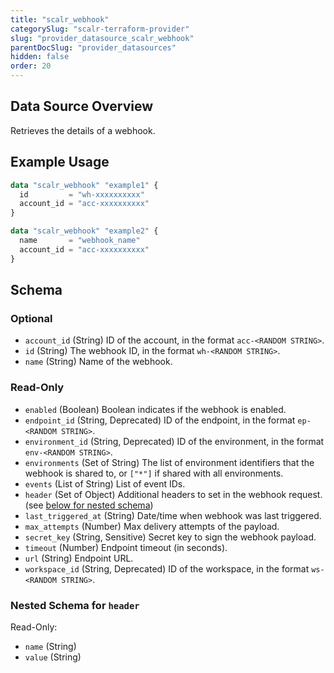 ```yaml
---
title: "scalr_webhook"
categorySlug: "scalr-terraform-provider"
slug: "provider_datasource_scalr_webhook"
parentDocSlug: "provider_datasources"
hidden: false
order: 20
---
```

## Data Source Overview

Retrieves the details of a webhook.

## Example Usage

```terraform
data "scalr_webhook" "example1" {
  id         = "wh-xxxxxxxxxx"
  account_id = "acc-xxxxxxxxxx"
}

data "scalr_webhook" "example2" {
  name       = "webhook_name"
  account_id = "acc-xxxxxxxxxx"
}
```

<!-- schema generated by tfplugindocs -->
## Schema

### Optional

- `account_id` (String) ID of the account, in the format `acc-<RANDOM STRING>`.
- `id` (String) The webhook ID, in the format `wh-<RANDOM STRING>`.
- `name` (String) Name of the webhook.

### Read-Only

- `enabled` (Boolean) Boolean indicates if the webhook is enabled.
- `endpoint_id` (String, Deprecated) ID of the endpoint, in the format `ep-<RANDOM STRING>`.
- `environment_id` (String, Deprecated) ID of the environment, in the format `env-<RANDOM STRING>`.
- `environments` (Set of String) The list of environment identifiers that the webhook is shared to, or `["*"]` if shared with all environments.
- `events` (List of String) List of event IDs.
- `header` (Set of Object) Additional headers to set in the webhook request. (see [below for nested schema](#nestedatt--header))
- `last_triggered_at` (String) Date/time when webhook was last triggered.
- `max_attempts` (Number) Max delivery attempts of the payload.
- `secret_key` (String, Sensitive) Secret key to sign the webhook payload.
- `timeout` (Number) Endpoint timeout (in seconds).
- `url` (String) Endpoint URL.
- `workspace_id` (String, Deprecated) ID of the workspace, in the format `ws-<RANDOM STRING>`.

<a id="nestedatt--header"></a>
### Nested Schema for `header`

Read-Only:

- `name` (String)
- `value` (String)
